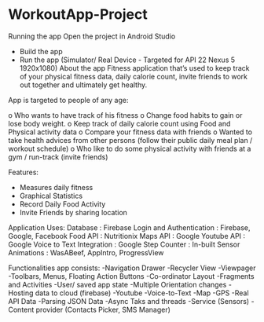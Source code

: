 # WorkoutApp-Project
Running the app
Open the project in Android Studio

- Build the app
- Run the app (Simulator/ Real Device - Targeted for API 22 Nexus 5 1920x1080)
About the app
Fitness application that’s used to keep track of your physical fitness data, daily calorie count, invite friends to work out together and ultimately get healthy.

App is targeted to people of any age:

o Who wants to have track of his fitness
o Change food habits to gain or lose body weight.
o Keep track of daily calorie count using Food and Physical activity data
o Compare your fitness data with friends
o Wanted to take health advices from other persons (follow their public daily meal plan / workout schedule)
o Who like to do some physical activity with friends at a gym / run-track (invite friends)

Features:
- Measures daily fitness
- Graphical Statistics
- Record Daily Food Activity
- Invite Friends by sharing location

Application Uses:
Database                  : Firebase
Login and Authentication  : Firebase, Google, Facebook
Food API                  : Nutritionix
Maps API                  : Google
Youtube API               : Google
Voice to Text Integration : Google
Step Counter              : In-built Sensor
Animations                : WasABeef, AppIntro, ProgressView

Functionalities app consists:
-Navigation Drawer
-Recycler View
-Viewpager
-Toolbars, Menus, Floating Action Buttons
-Co-ordinator Layout
-Fragments and Activities
-User/ saved app state
-Multiple Orientation changes
-Hosting data to cloud (firebase)
-Youtube
-Voice-to-Text
-Map
-GPS
-Real API Data
-Parsing JSON Data
-Async Taks and threads
-Service (Sensors)
-Content provider (Contacts Picker, SMS Manager)
